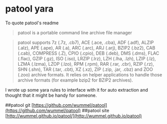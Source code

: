 # patool yara
To quote patool's readme
>patool is a portable command line archive file manager

>patool supports 7z (.7z, .cb7), ACE (.ace, .cba), ADF (.adf), ALZIP (.alz), APE (.ape), AR (.a), ARC (.arc), ARJ (.arj), BZIP2 (.bz2), CAB (.cab), COMPRESS (.Z), CPIO (.cpio), DEB (.deb), DMS (.dms), FLAC (.flac), GZIP (.gz), ISO (.iso), LRZIP (.lrz), LZH (.lha, .lzh), LZIP (.lz), LZMA (.lzma), LZOP (.lzo), RPM (.rpm), RAR (.rar, .cbr), RZIP (.rz), SHN (.shn), TAR (.tar, .cbt), XZ (.xz), ZIP (.zip, .jar, .cbz) and ZOO (.zoo) archive formats. It relies on helper applications to handle those archive formats (for example bzip2 for BZIP2 archives).


I wrote up some yara rules to interface with it for auto extraction and thought that it might be handy for someone.  

##patool git
[https://github.com/wummel/patool](https://github.com/wummel/patool)
##patool site
[http://wummel.github.io/patool/](http://wummel.github.io/patool)


